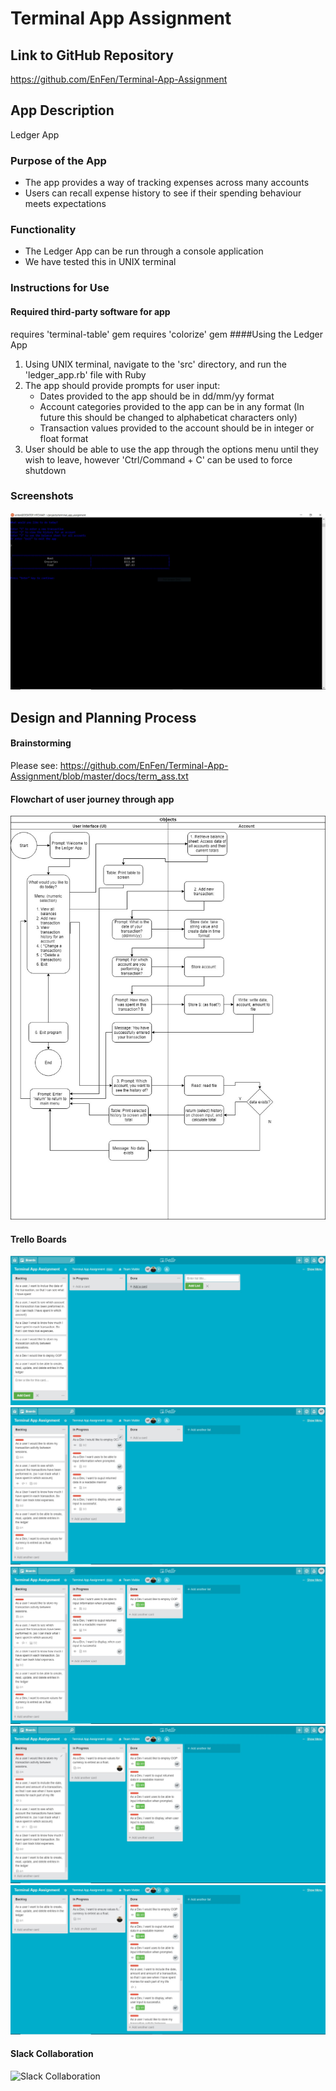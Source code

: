 # Terminal App Assignment

## Link to GitHub Repository
https://github.com/EnFen/Terminal-App-Assignment

## App Description
Ledger App

### Purpose of the App
* The app provides a way of tracking expenses across many accounts
* Users can recall expense history to see if their spending behaviour meets expectations

### Functionality
* The Ledger App can be run through a console application
* We have tested this in UNIX terminal

### Instructions for Use
#### Required third-party software for app
requires 'terminal-table' gem
requires 'colorize' gem
####Using the Ledger App
1. Using UNIX terminal, navigate to the 'src' directory, and run the 'ledger_app.rb' file with Ruby
2. The app should provide prompts for user input:
    * Dates provided to the app should be in dd/mm/yy format
    * Account categories provided to the app can be in any format (In future this should be changed to alphabeticat characters only)
    * Transaction values provided to the account should be in integer or float format
3. User should be able to use the app through the options menu until they wish to leave, however 'Ctrl/Command + C' can be used to force shutdown

### Screenshots
![Ledger App Screenshot ](/docs/img/ledger_app_screenshot.JPG)

## Design and Planning Process
#### Brainstorming
Please see:
https://github.com/EnFen/Terminal-App-Assignment/blob/master/docs/term_ass.txt

#### Flowchart of user journey through app
![User Journey Flowchart ](/docs/img/ledger_design.jpg)

#### Trello Boards
![Trello 1 ](/docs/img/trello_screenshots/trello_1.JPG)
![Trello 2 ](/docs/img/trello_screenshots/trello_2.JPG)
![Trello 3 ](/docs/img/trello_screenshots/trello_3.JPG)
![Trello 4 ](/docs/img/trello_screenshots/trello_4.JPG)
![Trello 5 ](/docs/img/trello_screenshots/trello_5.JPG)

#### Slack Collaboration
![Slack Collaboration](/docs/img/slack_conversation.png)

















